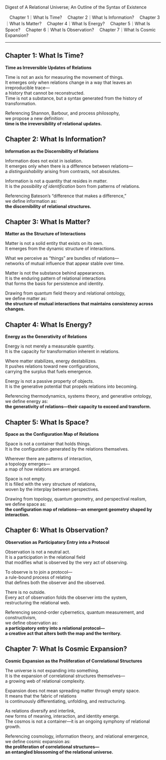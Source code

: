 
Digest of A Relational Universe; An Outline of the Syntax of Existence

　Chapter 1｜What Is Time?
　Chapter 2｜What Is Information?
　Chapter 3｜What Is Matter?
　Chapter 4｜What Is Energy?
　Chapter 5｜What Is Space?
　Chapter 6｜What Is Observation?
　Chapter 7｜What Is Cosmic Expansion?

---

## Chapter 1: What Is Time?

**Time as Irreversible Updates of Relations**

Time is not an axis for measuring the movement of things.  
It emerges only when relations change in a way that leaves an irreproducible trace—  
a history that cannot be reconstructed.  
Time is not a substance, but a syntax generated from the history of transformation.

Referencing Shannon, Barbour, and process philosophy,  
we propose a new definition:  
**time is the irreversibility of relational updates.**

## Chapter 2: What Is Information?

**Information as the Discernibility of Relations**

Information does not exist in isolation.  
It emerges only when there is a difference between relations—  
a _distinguishability_ arising from contrasts, not absolutes.

Information is not a quantity that resides in matter.  
It is the _possibility of identification_ born from patterns of relations.

Referencing Bateson’s “difference that makes a difference,”  
we define information as:  
**the discernibility of relational structures.**

## **Chapter 3: What Is Matter?**

**Matter as the Structure of Interactions**

Matter is not a solid entity that exists on its own.  
It emerges from the dynamic structure of interactions.

What we perceive as “things” are bundles of relations—  
networks of mutual influence that appear stable over time.

Matter is not the substance behind appearances.  
It is the enduring pattern of relational interactions  
that forms the basis for persistence and identity.

Drawing from quantum field theory and relational ontology,  
we define matter as:  
**the structure of mutual interactions that maintains consistency across changes.**

## **Chapter 4: What Is Energy?**

**Energy as the Generativity of Relations**

Energy is not merely a measurable quantity.  
It is the capacity for transformation inherent in relations.

Where matter stabilizes, energy destabilizes.  
It pushes relations toward new configurations,  
carrying the surplus that fuels emergence.

Energy is not a passive property of objects.  
It is the generative potential that propels relations into becoming.

Referencing thermodynamics, systems theory, and generative ontology,  
we define energy as:  
**the generativity of relations—their capacity to exceed and transform.**

## **Chapter 5: What Is Space?**

**Space as the Configuration Map of Relations**

Space is not a container that holds things.  
It is the configuration generated by the relations themselves.

Wherever there are patterns of interaction,  
a topology emerges—  
a map of how relations are arranged.

Space is not empty.  
It is filled with the very structure of relations,  
woven by the interplay between perspectives.

Drawing from topology, quantum geometry, and perspectival realism,  
we define space as:  
**the configuration map of relations—an emergent geometry shaped by interaction.**

## **Chapter 6: What Is Observation?**

**Observation as Participatory Entry into a Protocol**

Observation is not a neutral act.  
It is a participation in the relational field  
that modifies what is observed by the very act of observing.

To observe is to join a protocol—  
a rule-bound process of relating  
that defines both the observer and the observed.

There is no outside.  
Every act of observation folds the observer into the system,  
restructuring the relational web.

Referencing second-order cybernetics, quantum measurement, and constructivism,  
we define observation as:  
**a participatory entry into a relational protocol—  
a creative act that alters both the map and the territory.**

## **Chapter 7: What Is Cosmic Expansion?**

**Cosmic Expansion as the Proliferation of Correlational Structures**

The universe is not expanding into something.  
It is the expansion of correlational structures themselves—  
a growing web of relational complexity.

Expansion does not mean spreading matter through empty space.  
It means that the fabric of relations  
is continuously differentiating, unfolding, and restructuring.

As relations diversify and interlink,  
new forms of meaning, interaction, and identity emerge.  
The cosmos is not a container—it is an ongoing symphony of relational growth.

Referencing cosmology, information theory, and relational emergence,  
we define cosmic expansion as:  
**the proliferation of correlational structures—  
an entangled blossoming of the relational universe.**
